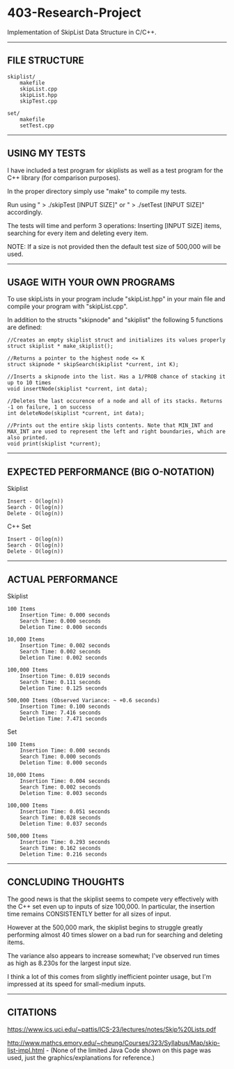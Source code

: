 # 403-Research-Project
Implementation of SkipList Data Structure in C/C++.

--------------------------------
FILE STRUCTURE
--------------------------------
	
	skiplist/
		makefile
		skipList.cpp
		skipList.hpp
		skipTest.cpp
	
	set/
		makefile
		setTest.cpp

--------------------------------
USING MY TESTS
--------------------------------

I have included a test program for skiplists as well as a test program for the C++ <set> library (for comparison purposes).

In the proper directory simply use "make" to compile my tests.

Run using " > ./skipTest [INPUT SIZE]" or " > ./setTest [INPUT SIZE]" accordingly.

The tests will time and perform 3 operations: Inserting [INPUT SIZE] items, searching for every item and deleting every item.

NOTE: If a size is not provided then the default test size of 500,000 will be used.

--------------------------------
USAGE WITH YOUR OWN PROGRAMS
--------------------------------

To use skipLists in your program include "skipList.hpp" in your main file and compile your program with "skipList.cpp".

In addition to the structs "skipnode" and "skiplist" the following 5 functions are defined:

	//Creates an empty skiplist struct and initializes its values properly
	struct skiplist * make_skiplist();

	//Returns a pointer to the highest node <= K
	struct skipnode * skipSearch(skiplist *current, int K);

	//Inserts a skipnode into the list. Has a 1/PROB chance of stacking it up to 10 times
	void insertNode(skiplist *current, int data);

	//Deletes the last occurence of a node and all of its stacks. Returns -1 on failure, 1 on success
	int deleteNode(skiplist *current, int data);

	//Prints out the entire skip lists contents. Note that MIN_INT and MAX_INT are used to represent the left and right boundaries, which are also printed.
	void print(skiplist *current);


--------------------------------
EXPECTED PERFORMANCE (BIG O-NOTATION)
--------------------------------

Skiplist

	Insert - O(log(n))
	Search - O(log(n))
	Delete - O(log(n))

C++ Set

	Insert - O(log(n))
	Search - O(log(n))
	Delete - O(log(n))

--------------------------------
ACTUAL PERFORMANCE
--------------------------------

Skiplist

	100 Items
		Insertion Time: 0.000 seconds
		Search Time: 0.000 seconds
		Deletion Time: 0.000 seconds

	10,000 Items
		Insertion Time: 0.002 seconds
		Search Time: 0.002 seconds
		Deletion Time: 0.002 seconds

	100,000 Items
		Insertion Time: 0.019 seconds
		Search Time: 0.111 seconds
		Deletion Time: 0.125 seconds
	
	500,000 Items (Observed Variance: ~ +0.6 seconds)
		Insertion Time: 0.100 seconds
		Search Time: 7.416 seconds
		Deletion Time: 7.471 seconds

Set

	100 Items
		Insertion Time: 0.000 seconds
		Search Time: 0.000 seconds
		Deletion Time: 0.000 seconds
	
	10,000 Items
		Insertion Time: 0.004 seconds
		Search Time: 0.002 seconds
		Deletion Time: 0.003 seconds
	
	100,000 Items
		Insertion Time: 0.051 seconds
		Search Time: 0.028 seconds
		Deletion Time: 0.037 seconds
	
	500,000 Items
		Insertion Time: 0.293 seconds
		Search Time: 0.162 seconds
		Deletion Time: 0.216 seconds

--------------------------------
CONCLUDING THOUGHTS
--------------------------------

The good news is that the skiplist seems to compete very effectively with the C++ set even up to inputs of size 100,000. In particular,
the insertion time remains CONSISTENTLY better for all sizes of input.

However at the 500,000 mark, the skiplist begins to struggle greatly performing almost 40 times slower on a bad run for searching and deleting items.

The variance also appears to increase somewhat; I've observed run times as high as 8.230s for the largest input size.

I think a lot of this comes from slightly inefficient pointer usage, but I'm impressed at its speed for small-medium inputs.

--------------------------------
CITATIONS
--------------------------------

https://www.ics.uci.edu/~pattis/ICS-23/lectures/notes/Skip%20Lists.pdf

http://www.mathcs.emory.edu/~cheung/Courses/323/Syllabus/Map/skip-list-impl.html - (None of the limited Java Code shown on this page was used, just the graphics/explanations for reference.)
